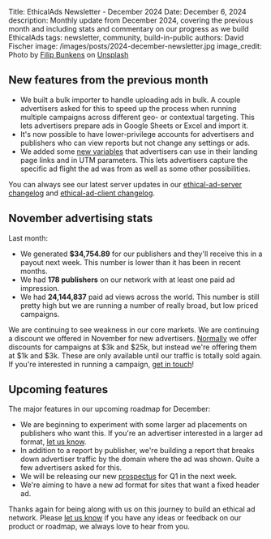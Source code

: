 Title: EthicalAds Newsletter - December 2024
Date: December 6, 2024
description: Monthly update from December 2024, covering the previous month and including stats and commentary on our progress as we build EthicalAds
tags: newsletter, community, build-in-public
authors: David Fischer
image: /images/posts/2024-december-newsletter.jpg
image_credit: <span>Photo by <a href="https://unsplash.com/@thebeardbe?utm_content=creditCopyText&utm_medium=referral&utm_source=unsplash">Filip Bunkens</a> on <a href="https://unsplash.com/photos/road-covered-by-snow-near-vehicle-traveling-at-daytime-R5SrmZPoO40?utm_content=creditCopyText&utm_medium=referral&utm_source=unsplash">Unsplash</a></span>


## New features from the previous month

* We built a bulk importer to handle uploading ads in bulk.
  A couple advertisers asked for this to speed up the process
  when running multiple campaigns across different geo- or contextual targeting.
  This lets advertisers prepare ads in Google Sheets or Excel and import it.
* It's now possible to have lower-privilege accounts for advertisers and publishers
  who can view reports but not change any settings or ads.
* We added some [new variables]({filename}../learning-hub/advertiser-guide.md#measuring-conversions)
  that advertisers can use in their landing page links and in UTM parameters.
  This lets advertisers capture the specific ad flight the ad was from
  as well as some other possibilities.

You can always see our latest server updates in our
[ethical-ad-server changelog](https://ethical-ad-server.readthedocs.io/en/latest/developer/changelog.html)
and [ethical-ad-client changelog](https://ethical-ad-client.readthedocs.io/en/latest/changelog.html).


## November advertising stats

[comment]: https://server.ethicalads.io/publisher/all/report/?start_date=2024-11-01&end_date=2024-11-30

Last month:

* We generated **$34,754.89** for our publishers and they'll receive this in a payout next week.
  This number is lower than it has been in recent months.
* We had **178 publishers** on our network with at least one paid ad impression.
* We had **24,144,837** paid ad views across the world.
  This number is still pretty high but we are running a number of really broad,
  but low priced campaigns.

We are continuing to see weakness in our core markets.
We are continuing a discount we offered in November for new advertisers.
[Normally]({filename}../pages/advertisers-pricing.md) we offer discounts
for campaigns at $3k and $25k,
but instead we're offering them at $1k and $3k.
These are only available until our traffic is totally sold again.
If you're interested in running a campaign, [get in touch]({filename}../pages/advertisers.md#inbound-form)!


## Upcoming features

The major features in our upcoming roadmap for December:


* We are beginning to experiment with some larger ad placements on publishers who want this.
  If you're an advertiser interested in a larger ad format,
  [let us know]({filename}../pages/advertisers.md#inbound-form).
* In addition to a report by publisher, we're building a report that breaks down advertiser traffic
  by the domain where the ad was shown. Quite a few advertisers asked for this.
* We will be releasing our new
  [prospectus]({static}../prospectus/ethicalads-advertiser-prospectus.pdf)
  for Q1 in the next week.
* We're aiming to have a new ad format for sites that want a fixed header ad.


Thanks again for being along with us on this journey to build an ethical ad network.
Please [let us know]({filename}../pages/contact.md) if you have any ideas or feedback on our product or roadmap,
we always love to hear from you.
